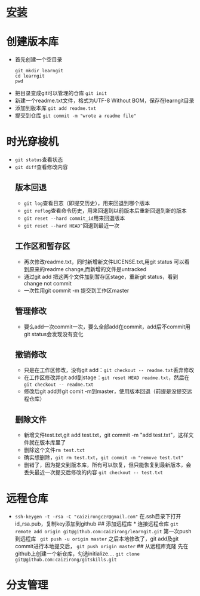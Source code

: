 # [安装](http://www.liaoxuefeng.com/wiki/0013739516305929606dd18361248578c67b8067c8c017b000/00137396287703354d8c6c01c904c7d9ff056ae23da865a000)
# 创建版本库
* 首先创建一个空目录
    ```
   git mkdir learngit
    cd learngit
    pwd
    ```
*  把目录变成git可以管理的仓库
    `git init`
* 新建一个readme.txt文件，格式为UTF-8 Without BOM，保存在learngit目录
* 添加到版本库
    ```git add readme.txt```
* 提交到仓库
    ```git commit -m "wrote a readme file"```
# 时光穿梭机
* ```git status```查看状态
* ```git diff```查看修改内容
   ## 版本回退
   * ```git log```查看日志（即提交历史），用来回退到哪个版本
   * ```git reflog```查看命令历史，用来回退到以前版本后重新回退到新的版本
   * ```git reset --hard commit_id```用来回退版本
   * ```git reset --hard HEAD^```回退到最近一次
    ## 工作区和暂存区
    * 再次修改readme.txt，同时新增新文件LICENSE.txt,用git status 可以看到原来的readme change,而新增的文件是untracked
    * 通过git add 把这两个文件加到暂存区stage，重新git status，看到change not commit
    * 一次性用git commit -m 提交到工作区master
    ## 管理修改
    * 要么add一次commit一次，要么全部add在commit，add后不commit用git status会发现没有变化
    ## 撤销修改
    * 只是在工作区修改，没有git add：```git checkout -- readme.txt```丢弃修改
    * 在工作区修改并git add到stage：```git reset HEAD readme.txt```，然后在```git checkout -- readme.txt```
    * 修改后git add并git comit -m到master，使用版本回退（前提是没提交远程仓库）
    ## 删除文件
    * 新增文件test.txt,git add test.txt，git commit -m "add test.txt"，这样文件就在版本库里了
    * 删除这个文件```rm test.txt```
    * 确实想删除，```git rm test.txt```，```git commit -m "remove test.txt"```
    * 删错了，因为提交到版本库，所有可以恢复，但只能恢复到最新版本，会丢失最近一次提交后修改的内容 ```git checkout -- test.txt```
# 远程仓库
   * ```ssh-keygen -t -rsa -C "caizirongczr@gmail.com"```
   在.ssh目录下打开id_rsa.pub，复制key添加到github
    ## 添加远程库
    * 连接远程仓库
   ```git remote add origin git@github.com:caizirong/learngit.git```
    第一次push到远程库
        ``` git push -u origin master```
    之后本地修改了，git add及git commit进行本地提交后，
        ```git push origin master```
    ## 从远程库克隆
       先在github上创建一个新仓库，勾选initialize....
       ```git clone git@github.com:caizirong/gitskills.git```
# 分支管理
